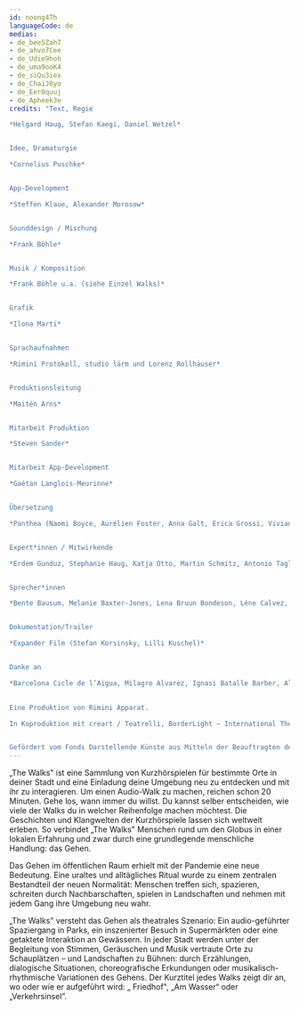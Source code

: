 ```yaml
---
id: noong4Th
languageCode: de
medias:
- de_bee5Zah7
- de_ahvo7Cee
- de_Udie9hoh
- de_uma9ooK4
- de_siQu3iex
- de_ChaiJ0yo
- de_Eer0quuj
- de_Apheek3e
credits: "Text, Regie

*Helgard Haug, Stefan Kaegi, Daniel Wetzel*


Idee, Dramaturgie

*Cornelius Puschke*


App-Development

*Steffen Klaue, Alexander Morosow*


Sounddesign / Mischung

*Frank Böhle*


Musik / Komposition

*Frank Böhle u.a. (siehe Einzel Walks)*


Grafik

*Ilona Marti*


Sprachaufnahmen

*Rimini Protokoll, studio lärm und Lorenz Rollhäuser*


Produktionsleitung

*Maitén Arns*


Mitarbeit Produktion

*Steven Sander*


Mitarbeit App-Development

*Gaétan Langlois-Meurinne*


Übersetzung

*Panthea (Naomi Boyce, Aurélien Foster, Anna Galt, Erica Grossi, Vivian Ia, Adrien Leroux, Lianna Mark, Samuel Petit, Yanik Riedo, Lorenzo de Sabbata)*


Expert*innen / Mitwirkende

*Erdem Gunduz, Stephanie Haug, Katja Otto, Martin Schmitz, Antonio Tagliarini*


Sprecher*innen

*Bente Bausum, Melanie Baxter-Jones, Lena Bruun Bondeson, Lène Calvez, Maimouna Coulibaly, Louisa Devins, Margot Gödros, Melissa Holroyd, Christiane Hommelsheim, Stéphane Hugel, Timur Isik, Mmakgosi Kgabi, Lara Körte, Koffi Kra, Alexandra Lauck, Max Lechat, Joshua Lerner, Steve Mekoudja, Lara-Sophie Milagro, Kamran Sorusch, Antonio Tagliarini, Lucie Zelger*


Dokumentation/Trailer

*Expander Film (Stefan Korsinsky, Lilli Kuschel)*


Danke an

*Barcelona Cicle de l’Aigua, Milagro Alvarez, Ignasi Batalle Barber, Aljoscha Begrich, Andreas Fischbach, Jannis Grimm (Institut für Protest und Bewegungsforschung), Ant Hampton, Lilli Kuschel, Jan Meuel, Barbara Morgenstern, Ricardo Sarmiento, Hilla Steiner, Enric Tello, Valentin Wetzel, SA, Gustavo Ramon Wilhelmi*
 

Eine Produktion von Rimini Apparat.

In Koproduktion mit creart / Teatrelli, BorderLight – International Theatre + Fringe Festival Cleveland, European Forum Alpbach, Fondazione Armonie d’Arte, HAU – Hebbel am Ufer, Hellerau – Europäisches Zentrum der Künste, Internationales Sommerfestival Kampnagel, Zona K, Festival PERSPECTIVES.


Gefördert vom Fonds Darstellende Künste aus Mitteln der Beauftragten der Bundesregierung für Kultur und Medien und der Senatsverwaltung für Kultur und Europa."
---
```

„The Walks" ist eine Sammlung von Kurzhörspielen für bestimmte Orte in deiner Stadt und eine Einladung deine Umgebung neu zu entdecken und mit ihr zu interagieren.
Um einen Audio-Walk zu machen, reichen schon 20 Minuten. Gehe los, wann immer du willst. Du kannst selber entscheiden, wie viele der Walks du in welcher Reihenfolge machen möchtest.
Die Geschichten und Klangwelten der Kurzhörspiele lassen sich weltweit erleben. So verbindet „The Walks" Menschen rund um den Globus in einer lokalen Erfahrung und zwar durch eine grundlegende menschliche Handlung: das Gehen.

Das Gehen im öffentlichen Raum erhielt mit der Pandemie eine neue Bedeutung. Eine uraltes und alltägliches Ritual wurde zu einem zentralen Bestandteil der neuen Normalität: Menschen treffen sich, spazieren, schreiten durch Nachbarschaften, spielen in Landschaften und nehmen mit jedem Gang ihre Umgebung neu wahr.

„The Walks" versteht das Gehen als theatrales Szenario: Ein audio-geführter Spaziergang in Parks, ein inszenierter Besuch in Supermärkten oder eine getaktete Interaktion an Gewässern. In jeder Stadt werden unter der Begleitung von Stimmen, Geräuschen und Musik vertraute Orte zu Schauplätzen – und Landschaften zu Bühnen: durch Erzählungen, dialogische Situationen, choreografische Erkundungen oder musikalisch-rhythmische Variationen des Gehens. Der Kurztitel jedes Walks zeigt dir an, wo oder wie er aufgeführt wird: „ Friedhof", „Am Wasser“ oder „Verkehrsinsel”.